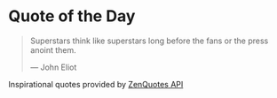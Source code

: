 # Quote of the Day

<!-- QUOTE_START -->
> Superstars think like superstars long before the fans or the press anoint them.
>
> — John Eliot

Inspirational quotes provided by <a href="https://zenquotes.io/" target="_blank">ZenQuotes API</a>
<!-- QUOTE_END -->